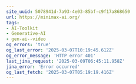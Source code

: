 ```yaml
---
site_uuid: 5078941d-7a93-4e03-85bf-c9f17a868650
url: https://minimax-ai.org/
tags:
- AI-Toolkit
- Generative-AI
- gen-ai--video
og_errors: 'true'
og_last_error: '2025-03-07T10:19:45.612Z'
og_error_message: 'HTTP error 401'
last_jina_request: '2025-03-09T06:45:11.958Z'
jina_error: 'Error occurred'
og_last_fetch: '2025-03-07T05:19:19.416Z'
---
```


